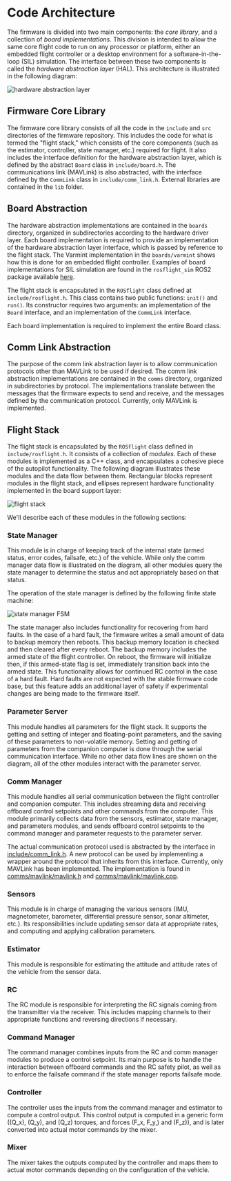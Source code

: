# Code Architecture

The firmware is divided into two main components: the _core library_, and a collection of _board implementations_.
This division is intended to allow the same core flight code to run on any processor or platform, either an embedded flight controller or a desktop environment for a software-in-the-loop (SIL) simulation. The interface between these two components is called the _hardware abstraction layer_ (HAL).
This architecture is illustrated in the following diagram:

![hardware abstraction layer](images/HAL.svg)

## Firmware Core Library

The firmware core library consists of all the code in the `include` and `src` directories of the firmware repository.
This includes the code for what is termed the "flight stack," which consists of the core components (such as the estimator, controller, state manager, etc.) required for flight.
It also includes the interface definition for the hardware abstraction layer, which is defined by the abstract `Board` class in `include/board.h`.
The communications link (MAVLink) is also abstracted, with the interface defined by the `CommLink` class in `include/comm_link.h`.
External libraries are contained in the `lib` folder.

## Board Abstraction

The hardware abstraction implementations are contained in the `boards` directory, organized in subdirectories according to the hardware driver layer.
Each board implementation is required to provide an implementation of the hardware abstraction layer interface, which is passed by reference to the flight stack.
The Varmint implementation in the `boards/varmint` shows how this is done for an embedded flight controller.
Examples of board implementations for SIL simulation are found in the `rosflight_sim` ROS2 package available [here](https://github.com/rosflight/rosflight_ros_pkgs).

The flight stack is encapsulated in the `ROSflight` class defined at `include/rosflight.h`.
This class contains two public functions: `init()` and `run()`.
Its constructor requires two arguments: an implementation of the `Board` interface, and an implementation of the `CommLink` interface.

Each board implementation is required to implement the entire Board class.

## Comm Link Abstraction

The purpose of the comm link abstraction layer is to allow communication protocols other than MAVLink to be used if desired.
The comm link abstraction implementations are contained in the `comms` directory, organized in subdirectories by protocol.
The implementations translate between the messages that the firmware expects to send and receive, and the messages defined by the communication protocol.
Currently, only MAVLink is implemented.

## Flight Stack

The flight stack is encapsulated by the `ROSflight` class defined in `include/rosflight.h`.
It consists of a collection of _modules_.
Each of these modules is implemented as a C++ class, and encapsulates a cohesive piece of the autopilot functionality.
The following diagram illustrates these modules and the data flow between them.
Rectangular blocks represent modules in the flight stack, and ellipses represent hardware functionality implemented in the board support layer:

![flight stack](images/flight_stack.svg)

We'll describe each of these modules in the following sections:

### State Manager
This module is in charge of keeping track of the internal state (armed status, error codes, failsafe, etc.) of the vehicle.
While only the comm manager data flow is illustrated on the diagram, all other modules query the state manager to determine the status and act appropriately based on that status.

The operation of the state manager is defined by the following finite state machine:

![state manager FSM](images/arming-fsm.svg)

The state manager also includes functionality for recovering from hard faults. In the case of a hard fault, the firmware writes a small amount of data to backup memory then reboots. This backup memory location is checked and then cleared after every reboot. The backup memory includes the armed state of the flight controller. On reboot, the firmware will initialize then, if this armed-state flag is set, immediately transition back into the armed state. This functionality allows for continued RC control in the case of a hard fault. Hard faults are not expected with the stable firmware code base, but this feature adds an additional layer of safety if experimental changes are being made to the firmware itself.

### Parameter Server
This module handles all parameters for the flight stack.
It supports the getting and setting of integer and floating-point parameters, and the saving of these parameters to non-volatile memory.
Setting and getting of parameters from the companion computer is done through the serial communication interface.
While no other data flow lines are shown on the diagram, all of the other modules interact with the parameter server.

### Comm Manager
This module handles all serial communication between the flight controller and companion computer.
This includes streaming data and receiving offboard control setpoints and other commands from the computer.
This module primarily collects data from the sensors, estimator, state manager, and parameters modules, and sends offboard control setpoints to the command manager and parameter requests to the parameter server.

The actual communication protocol used is abstracted by the interface in [include/comm_link.h](https://github.com/rosflight/rosflight_firmware/blob/master/include/interface/comm_link.h).
A new protocol can be used by implementing a wrapper around the protocol that inherits from this interface.
Currently, only MAVLink has been implemented.
The implementation is found in [comms/mavlink/mavlink.h](https://github.com/rosflight/rosflight_firmware/blob/master/comms/mavlink/mavlink.h) and [comms/mavlink/mavlink.cpp](https://github.com/rosflight/rosflight_firmware/blob/master/comms/mavlink/mavlink.cpp).

### Sensors
This module is in charge of managing the various sensors (IMU, magnetometer, barometer, differential pressure sensor, sonar altimeter, etc.).
Its responsibilities include updating sensor data at appropriate rates, and computing and applying calibration parameters.

### Estimator
This module is responsible for estimating the attitude and attitude rates of the vehicle from the sensor data.

### RC
The RC module is responsible for interpreting the RC signals coming from the transmitter via the receiver.
This includes mapping channels to their appropriate functions and reversing directions if necessary.

### Command Manager
The command manager combines inputs from the RC and comm manager modules to produce a control setpoint.
Its main purpose is to handle the interaction between offboard commands and the RC safety pilot, as well as to enforce the failsafe command if the state manager reports failsafe mode.

### Controller
The controller uses the inputs from the command manager and estimator to compute a control output.
This control output is computed in a generic form (\(Q_x\), \(Q_y\), and \(Q_z\) torques, and forces \(F_x, F_y,\) and \(F_z\)), and is later converted into actual motor commands by the mixer.

### Mixer
The mixer takes the outputs computed by the controller and maps them to actual motor commands depending on the configuration of the vehicle.
